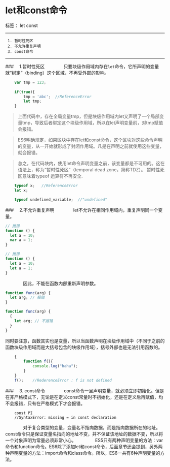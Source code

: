 ﻿# let和const命令

标签： let const

---

```
 1. 暂时性死区
 2. 不允许重复声明
 3. const命令
```
 ---

###　     1.暂时性死区
　　　　只要块级作用域内存在`let`命令，它所声明的变量就“绑定”（binding）这个区域，不再受外部的影响。
```javascript
    var tmp = 123;
    
    if(true){
        tmp = 'abc';  //ReferenceError
        let tmp;
    }
```
>上面代码中，存在全局变量tmp，但是块级作用域内let又声明了一个局部变量tmp，导致后者绑定这个块级作用域，所以在let声明变量前，对tmp赋值会报错。

>ES6明确规定，如果区块中存在let和const命令，这个区块对这些命令声明的变量，从一开始就形成了封闭作用域。凡是在声明之前就使用这些变量，就会报错。

>总之，在代码块内，使用let命令声明变量之前，该变量都是不可用的。这在语法上，称为“暂时性死区”（temporal dead zone，简称TDZ）。
暂时性死区意味着typeof 运算符不再安全.  

```javascript
	typeof x;   //ReferenceError
	let x;

	typeof undefined_variable;  //"undefined"
```

###　     2.不允许重复声明
　　　　let不允许在相同作用域内，重复声明同一个变量。
```javascript
// 报错
function () {
  let a = 10;
  var a = 1;
}

// 报错
function () {
  let a = 10;
  let a = 1;
}
```
　　　　因此，不能在函数内部重新声明参数。
```javascript
function func(arg) {
  let arg; // 报错
}

function func(arg) {
  {
    let arg; // 不报错
  }
}

```

同时要注意，函数其实也是变量，所以当函数声明在块级作用域中（不同于之前的函数块级作用域而是大括号包含的块级作用域），括号外部也是无法引用函数的。
```javascript
    {
        function f(){
            console.log("haha");
        }
    }
    f();    //RederenceError : f is not defined
```

###　     3.  const命令
　　　　const命令一旦声明变量，就必须立即初始化。但是在非严格模式下，无论是在定义const常量时不初始化，还是在定义后再赋值，均不会报错，只有在严格模式下才会报错。
```
    const PI
    //SyntaxError: missing = in const declaration
```
　　　　对于复合类型的变量，变量名不指向数据，而是指向数据所在的地址。const命令只是保证变量名指向的地址不变，并不保证该地址的数据不变，所以将一个对象声明为常量必须非常小心。
　　　　ES5只有两种声明变量的方法：var命令和function命令。ES6除了添加let和const命令，后面章节还会提到，另外两种声明变量的方法：import命令和class命令。所以，ES6一共有6种声明变量的方法。